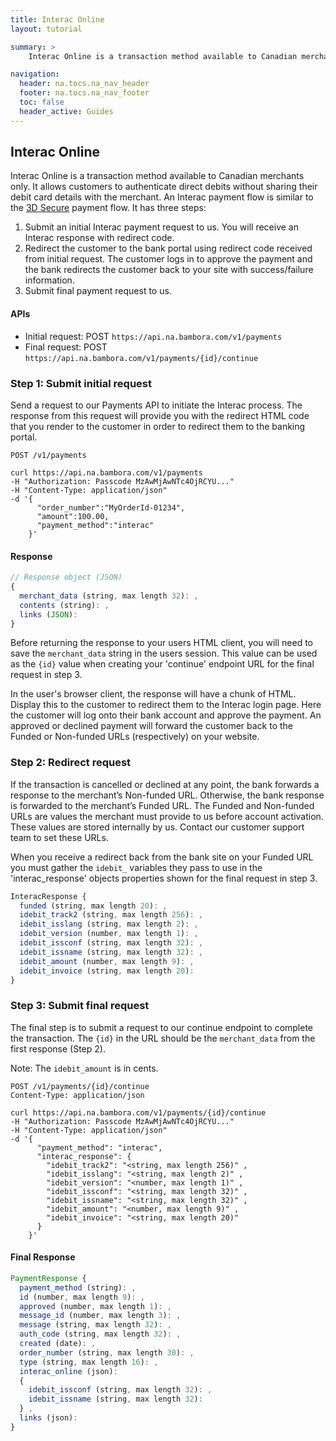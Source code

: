 ```yaml
---
title: Interac Online
layout: tutorial

summary: >
    Interac Online is a transaction method available to Canadian merchants only. It allows customers to authenticate direct debits without sharing their debit card details with the merchant.

navigation:
  header: na.tocs.na_nav_header
  footer: na.tocs.na_nav_footer
  toc: false
  header_active: Guides
---
```


## Interac Online  
Interac Online is a transaction method available to Canadian merchants only. It allows customers to authenticate direct debits without sharing their debit card details with the merchant. An Interac payment flow is similar to the [3D Secure](/docs/guides/3D_secure/) payment flow. It has three steps:

1. Submit an initial Interac payment request to us. You will receive an Interac response with redirect code.
2. Redirect the customer to the bank portal using redirect code received from initial request. The customer logs in to approve the payment and the bank redirects the customer back to your site with success/failure information.
3. Submit final payment request to us.

#### APIs

* Initial request: POST `https://api.na.bambora.com/v1/payments`
* Final request: POST `https://api.na.bambora.com/v1/payments/{id}/continue`

### Step 1: Submit initial request
Send a request to our Payments API to initiate the Interac process. The response from this request will provide you with the redirect HTML code that you render to the customer in order to redirect them to the banking portal.

```shell
POST /v1/payments

curl https://api.na.bambora.com/v1/payments
-H "Authorization: Passcode MzAwMjAwNTc4OjRCYU..."
-H "Content-Type: application/json"
-d '{
      "order_number":"MyOrderId-01234",
      "amount":100.00,
      "payment_method":"interac"     
    }'
```

#### Response
```javascript
// Response object (JSON)
{
  merchant_data (string, max length 32): ,
  contents (string): ,
  links (JSON):
}
```

Before returning the response to your users HTML client, you will need to save the `merchant_data` string in the users session. This value can be used as the `{id}` value when creating your 'continue' endpoint URL for the final request in step 3.

In the user's browser client, the response will have a chunk of HTML. Display this to the customer to redirect them to the Interac login page. Here the customer will log onto their bank account and approve the payment. An approved or declined payment will forward the customer back to the Funded or Non-funded URLs (respectively) on your website.

### Step 2: Redirect request

If the transaction is cancelled or declined at any point, the bank forwards a response to the merchant’s Non-funded URL. Otherwise, the bank response is forwarded to the merchant’s Funded URL. The Funded and Non-funded URLs are values the merchant must provide to us before account activation. These values are stored internally by us. Contact our customer support team to set these URLs.

When you receive a redirect back from the bank site on your Funded URL you must gather the `idebit_` variables they pass to use in the 'interac_response' objects properties shown for the final request in step 3.

```javascript
InteracResponse {
  funded (string, max length 20): ,
  idebit_track2 (string, max length 256): ,
  idebit_isslang (string, max length 2): ,
  idebit_version (number, max length 1): ,
  idebit_issconf (string, max length 32): ,
  idebit_issname (string, max length 32): ,
  idebit_amount (number, max length 9): ,
  idebit_invoice (string, max length 20):
}
```

### Step 3: Submit final request

The final step is to submit a request to our continue endpoint to complete the transaction. The `{id}` in the URL should be the `merchant_data` from the first response (Step 2).

Note: The `idebit_amount` is in cents.

```shell
POST /v1/payments/{id}/continue
Content-Type: application/json

curl https://api.na.bambora.com/v1/payments/{id}/continue
-H "Authorization: Passcode MzAwMjAwNTc4OjRCYU..."
-H "Content-Type: application/json"
-d '{
      "payment_method": "interac",
      "interac_response": {
        "idebit_track2": "<string, max length 256)" ,
        "idebit_isslang": "<string, max length 2)" ,
        "idebit_version": "<number, max length 1)" ,
        "idebit_issconf": "<string, max length 32)" ,
        "idebit_issname": "<string, max length 32)" ,
        "idebit_amount": "<number, max length 9)" ,
        "idebit_invoice": "<string, max length 20)"
      }
    }'
```

#### Final Response
```javascript
PaymentResponse {
  payment_method (string): ,
  id (number, max length 9): ,
  approved (number, max length 1): ,
  message_id (number, max length 3): ,
  message (string, max length 32): ,
  auth_code (string, max length 32): ,
  created (date): ,
  order_number (string, max length 30): ,
  type (string, max length 16): ,
  interac_online (json):
  {
    idebit_issconf (string, max length 32): ,
    idebit_issname (string, max length 32): 
  } ,
  links (json):
}
```
